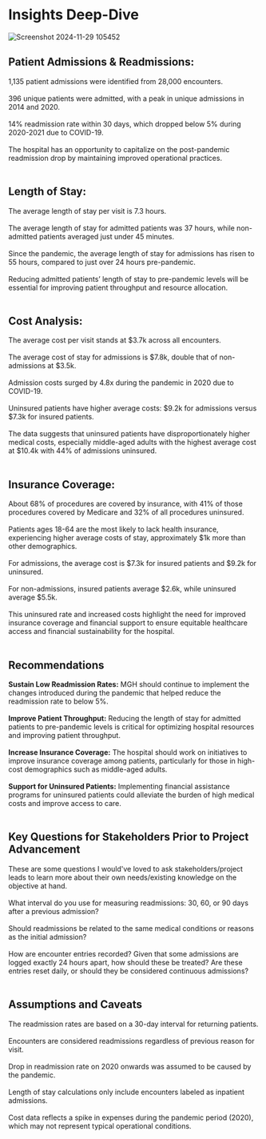 # Insights Deep-Dive

![Screenshot 2024-11-29 105452](https://github.com/user-attachments/assets/feeb3b76-2ba9-4b5f-abfd-eef7620eabca)

## Patient Admissions & Readmissions:
1,135 patient admissions were identified from 28,000 encounters. <br><br>
396 unique patients were admitted, with a peak in unique admissions in 2014 and 2020.<br><br>
14% readmission rate within 30 days, which dropped below 5% during 2020-2021 due to COVID-19.<br><br>
The hospital has an opportunity to capitalize on the post-pandemic readmission drop by maintaining improved operational practices.<br><br>

## Length of Stay:
The average length of stay per visit is 7.3 hours.<br><br>
The average length of stay for admitted patients was 37 hours, while non-admitted patients averaged just under 45 minutes.<br><br>
Since the pandemic, the average length of stay for admissions has risen to 55 hours, compared to just over 24 hours pre-pandemic.<br><br>
Reducing admitted patients’ length of stay to pre-pandemic levels will be essential for improving patient throughput and resource allocation.<br><br>

## Cost Analysis:
The average cost per visit stands at $3.7k across all encounters.<br><br>
The average cost of stay for admissions is $7.8k, double that of non-admissions at $3.5k.<br><br>
Admission costs surged by 4.8x during the pandemic in 2020 due to COVID-19.<br><br>
Uninsured patients have higher average costs: $9.2k for admissions versus $7.3k for insured patients.<br><br>
The data suggests that uninsured patients have disproportionately higher medical costs, especially middle-aged adults with the highest average cost at $10.4k with 44% of admissions uninsured.<br><br>

## Insurance Coverage:
About 68% of procedures are covered by insurance, with 41% of those procedures covered by Medicare and 32% of all procedures uninsured.<br><br>
Patients ages 18-64 are the most likely to lack health insurance, experiencing higher average costs of stay, approximately $1k more than other demographics.<br><br>
For admissions, the average cost is $7.3k for insured patients and $9.2k for uninsured.<br><br>
For non-admissions, insured patients average $2.6k, while uninsured average $5.5k.<br><br>
This uninsured rate and increased costs highlight the need for improved insurance coverage and financial support to ensure equitable healthcare access and financial sustainability for the hospital.<br><br>

## Recommendations
<b>Sustain Low Readmission Rates:</b> MGH should continue to implement the changes introduced during the pandemic that helped reduce the readmission rate to below 5%.<br><br>
<b>Improve Patient Throughput:</b> Reducing the length of stay for admitted patients to pre-pandemic levels is critical for optimizing hospital resources and improving patient throughput.<br><br>
<b>Increase Insurance Coverage:</b> The hospital should work on initiatives to improve insurance coverage among patients, particularly for those in high-cost demographics such as middle-aged adults.<br><br>
<b>Support for Uninsured Patients:</b> Implementing financial assistance programs for uninsured patients could alleviate the burden of high medical costs and improve access to care.<br><br>

## Key Questions for Stakeholders Prior to Project Advancement
These are some questions I would've loved to ask stakeholders/project leads to learn more about their own needs/existing knowledge on the objective at hand.<br><br>
What interval do you use for measuring readmissions: 30, 60, or 90 days after a previous admission?<br><br>
Should readmissions be related to the same medical conditions or reasons as the initial admission?<br><br>
How are encounter entries recorded? Given that some admissions are logged exactly 24 hours apart, how should these be treated? Are these entries reset daily, or should they be considered continuous admissions?<br><br>

## Assumptions and Caveats
The readmission rates are based on a 30-day interval for returning patients.<br><br>
Encounters are considered readmissions regardless of previous reason for visit.<br><br>
Drop in readmission rate on 2020 onwards was assumed to be caused by the pandemic.<br><br>
Length of stay calculations only include encounters labeled as inpatient admissions.<br><br>
Cost data reflects a spike in expenses during the pandemic period (2020), which may not represent typical operational conditions.<br><br>


